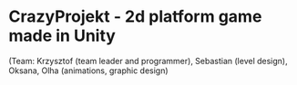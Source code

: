 # CrazyProjekt - 2d platform game made in Unity 
(Team: Krzysztof (team leader and programmer), Sebastian (level design), Oksana, Olha (animations, graphic design) 
